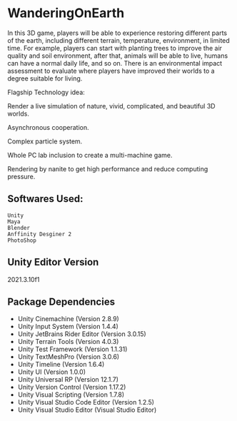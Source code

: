 # WanderingOnEarth


In this 3D game, players will be able to experience restoring different parts of the earth, including different terrain, temperature, environment, in limited time. For example, players can start with planting trees to improve the air quality and soil environment, after that, animals will be able to live, humans can have a normal daily life, and so on. There is an environmental impact assessment to evaluate where players have improved their worlds to a degree suitable for living. 

 

Flagship Technology idea:  

  Render a live simulation of nature, vivid, complicated, and beautiful 3D worlds.   

  Asynchronous cooperation. 

  Complex particle system. 

  Whole PC lab inclusion to create a multi-machine game. 

  Rendering by nanite to get high performance and reduce computing pressure. 
  
 
## Softwares Used: 
    Unity
    Maya
    Blender
    Anffinity Desginer 2
    PhotoShop
    
  
## Unity Editor Version

2021.3.10f1

## Package Dependencies

- Unity Cinemachine (Version 2.8.9)
- Unity Input System (Version 1.4.4)
- Unity JetBrains Rider Editor (Version 3.0.15)
- Unity Terrain Tools (Version 4.0.3)
- Unity Test Framework (Version 1.1.31)
- Unity TextMeshPro (Version 3.0.6)
- Unity Timeline (Version 1.6.4)
- Unity UI (Version 1.0.0)
- Unity Universal RP (Version 12.1.7)
- Unity Version Control (Version 1.17.2)
- Unity Visual Scripting (Version 1.7.8)
- Unity Visual Studio Code Editor (Version 1.2.5)
- Unity Visual Studio Editor (Visual Studio Editor)
